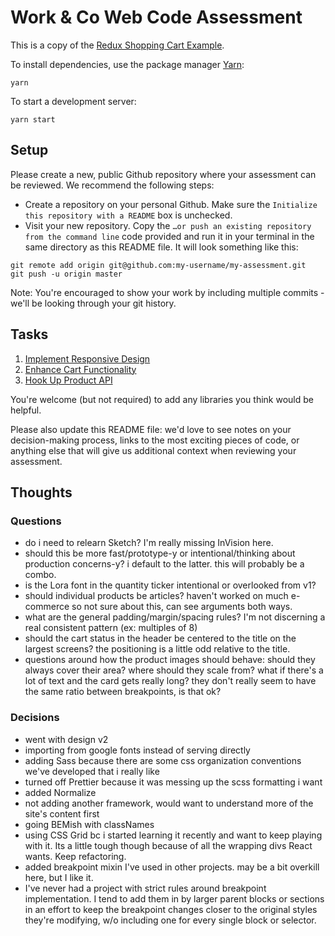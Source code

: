 # Work & Co Web Code Assessment

This is a copy of the [Redux Shopping Cart Example](https://github.com/reactjs/redux/tree/master/examples/shopping-cart).

To install dependencies, use the package manager [Yarn](https://yarnpkg.com/en/):

```
yarn
```

To start a development server:

```
yarn start
```

## Setup

Please create a new, public Github repository where your assessment can be reviewed. We recommend the following steps:

- Create a repository on your personal Github. Make sure the `Initialize this repository with a README` box is unchecked.
- Visit your new repository. Copy the `…or push an existing repository from the command line` code provided and run it in your terminal in the same directory as this README file. It will look something like this:

```
git remote add origin git@github.com:my-username/my-assessment.git
git push -u origin master
```

Note: You're encouraged to show your work by including multiple commits - we'll be looking through your git history.

## Tasks

1. [Implement Responsive Design](/tasks/01-responsive-design.md)
2. [Enhance Cart Functionality](/tasks/02-cart-enhancements.md)
3. [Hook Up Product API](/tasks/03-product-api.md)

You're welcome (but not required) to add any libraries you think would be helpful.

Please also update this README file: we'd love to see notes on your decision-making process, links to the most exciting pieces of code, or anything else that will give us additional context when reviewing your assessment.

## Thoughts

### Questions

- do i need to relearn Sketch? I'm really missing InVision here.
- should this be more fast/prototype-y or intentional/thinking about production concerns-y? i default to the latter. this will probably be a combo.
- is the Lora font in the quantity ticker intentional or overlooked from v1?
- should individual products be articles? haven't worked on much e-commerce so not sure about this, can see arguments both ways.
- what are the general padding/margin/spacing rules? I'm not discerning a real consistent pattern (ex: multiples of 8)
- should the cart status in the header be centered to the title on the largest screens? the positioning is a little odd relative to the title.
- questions around how the product images should behave: should they always cover their area? where should they scale from? what if there's a lot of text and the card gets really long? they don't really seem to have the same ratio between breakpoints, is that ok?


### Decisions

- went with design v2
- importing from google fonts instead of serving directly
- adding Sass because there are some css organization conventions we've developed that i really like
- turned off Prettier because it was messing up the scss formatting i want
- added Normalize
- not adding another framework, would want to understand more of the site's content first
- going BEMish with classNames
- using CSS Grid bc i started learning it recently and want to keep playing with it. Its a little tough though because of all the wrapping divs React wants. Keep refactoring.
- added breakpoint mixin I've used in other projects. may be a bit overkill here, but I like it.
- I've never had a project with strict rules around breakpoint implementation. I tend to add them in by larger parent blocks or sections in an effort to keep the breakpoint changes closer to the original styles they're modifying, w/o including one for every single block or selector.
